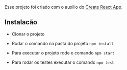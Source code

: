 Esse projeto foi criado com o auxilio do [Create React App](https://github.com/facebookincubator/create-react-app).

## Instalacão

- Clonar o projeto

- Rodar o comando na pasta do projeto ```npm install```

- Para executar o projeto rode o comando ```npm start```

- Para rodar os testes executar o comando ```npm test```


